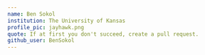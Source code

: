 ```yaml
---
name: Ben Sokol
institution: The University of Kansas
profile_pic: jayhawk.png
quote: If at first you don't succeed, create a pull request.
github_user: BenSokol
---
```


